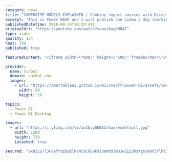 ```yaml
---
category: news
title: "COMPOSITE MODELS EXPLAINED | Combine import sources with Direct Query in Power BI"
excerpt: "This is Power WEEK and I will publish one video a day (working days)!  In today's video we go through what the new composite models are in Power BI after the Power BI team released them in the July 2018 Power BI Desktop Update.  Composite models allow you to combine import sources with Direct query,"
publishedDateTime: 2018-08-24T10:29:41Z
originalUrl: "https://youtube.com/watch?v=au1buy6NBAI"
type: video
quality: 134
heat: 134
published: true

featuredContent: "<iframe width=\"800\" height=\"500\" frameborder=\"0\" src=\"https://www.youtube.com/embed/au1buy6NBAI\" allow=\"accelerometer; autoplay; encrypted-media; gyroscope; picture-in-picture\" allowfullscreen></iframe>"

provider:
  name: Curbal
  domain: curbal.com
  images:
    - url: "https://smartableai.github.io/microsoft-power-bi/assets/images/organizations/curbal.com-50x50.jpg"
      width: 50
      height: 50

topics:
  - Power BI
  - Power BI Desktop

images:
  - url: "https://i.ytimg.com/vi/au1buy6NBAI/maxresdefault.jpg"
    width: 1280
    height: 720
    isCached: true

secured: "BxBj2y/l3F8efrqzBQklRVNC9I0Ewk9i8eNt83mQJwZLEphsXgoJm8n3YlhlIOxvSrS2l+KH3PVqyLuTx6YsHbIbTJNqrEZo80F7fsnuU+kIBexg22oJAULtrwLYL7zW8HRyHQoxLWnV8y0TvUkiNuuYTZ9ga8UAdgeB20f6ZSq+7swsULhNve55WjFoY7x1GxK0Ph5xG52oyfYG4Taq6stc9+qk1skcm2hhpyVIZJYe1h0xU3h9G7EfiCwJT9najPKtxtq+4WBhEc5rjdBW1kVuRjaObDR+mK1rAHSyzqrzaFfJcF5q1lJOL67f75WiryTTr5lZCbd2l13AWgcEnexeSv5OzOqvQ/UKTW1rchQpNoFiyKFSPJOo4eRi1W5HJu2r3mZlYGZKgB8gCh4xqSU3nhG4228B21HZLPFhjHirfb8Iy8hEBsfT/IcL5KWT;y6/vC5PhA/cOmhjPBug3fw=="
---
```


